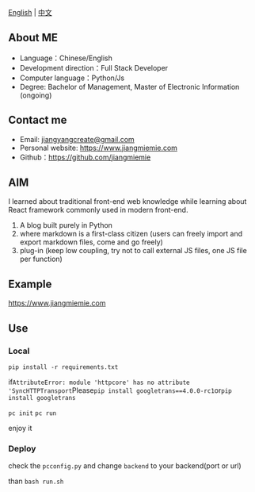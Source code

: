 [English](README.md) | [中文](READMEzh.md)

## About ME

- Language：Chinese/English
- Development direction：Full Stack Developer
- Computer language：Python/Js
- Degree: Bachelor of Management, Master of Electronic Information (ongoing)

## Contact me

- Email: jiangyangcreate@gmail.com
- Personal website: https://www.jiangmiemie.com
- Github：https://github.com/jiangmiemie

## AIM

I learned about traditional front-end web knowledge while learning about React framework commonly used in modern front-end.

1. A blog built purely in Python
2. where markdown is a first-class citizen (users can freely import and export markdown files, come and go freely)
3. plug-in (keep low coupling, try not to call external JS files, one JS file per function)


## Example

https://www.jiangmiemie.com

## Use

### Local

`pip install -r requirements.txt`

if`AttributeError: module 'httpcore' has no attribute 'SyncHTTPTransport`Please`pip install googletrans==4.0.0-rc1`or`pip install googletrans`


`pc init`
`pc run`

enjoy it 

### Deploy

check the  `pcconfig.py` and change  `backend` to your backend(port or url)

than `bash run.sh`

